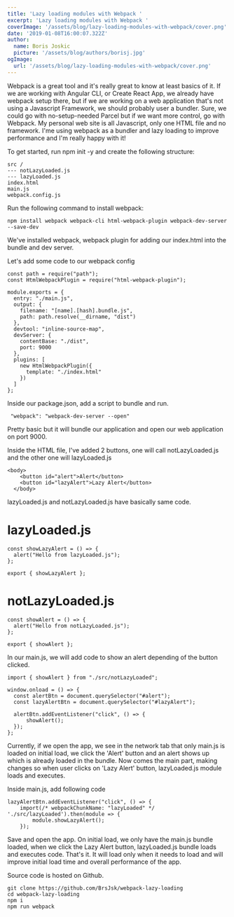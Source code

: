 ```yaml
---
title: 'Lazy loading modules with Webpack '
excerpt: 'Lazy loading modules with Webpack '
coverImage: '/assets/blog/lazy-loading-modules-with-webpack/cover.png'
date: '2019-01-08T16:00:07.322Z'
author:
  name: Boris Joskic
  picture: '/assets/blog/authors/borisj.jpg'
ogImage:
  url: '/assets/blog/lazy-loading-modules-with-webpack/cover.png'
---
```



Webpack is a great tool and it's really great to know at least basics of it. If we are working with Angular CLI, or Create React App, we already have webpack setup there, but if we are working on a web application that's not using a Javascript Framework, we should probably user a bundler. Sure, we could go with no-setup-needed Parcel but if we want more control, go with Webpack. My personal web site is all Javascript, only one HTML file and no framework. I'me using webpack as a bundler and lazy loading to improve performance and I'm really happy with it!

To get started, run npm init -y and create the following structure:

```
src / 
--- notLazyLoaded.js
--- lazyLoaded.js
index.html
main.js
webpack.config.js
```

Run the following command to install webpack:
```
npm install webpack webpack-cli html-webpack-plugin webpack-dev-server --save-dev
```
We've installed webpack, webpack plugin for adding our index.html into the bundle and dev server.

Let's add some code to our webpack config
```
const path = require("path");
const HtmlWebpackPlugin = require("html-webpack-plugin");

module.exports = {
  entry: "./main.js",
  output: {
    filename: "[name].[hash].bundle.js",
    path: path.resolve(__dirname, "dist")
  },
  devtool: "inline-source-map",
  devServer: {
    contentBase: "./dist",
    port: 9000
  },
  plugins: [
    new HtmlWebpackPlugin({
      template: "./index.html"
    })
  ]
};

```
Inside our package.json, add a script to bundle and run.
```
 "webpack": "webpack-dev-server --open"
```
Pretty basic but it will bundle our application and open our web application on port 9000.

Inside the HTML file, I've added 2 buttons, one will call notLazyLoaded.js and the other one will lazyLoaded.js

```
<body>
    <button id="alert">Alert</button> 
    <button id="lazyAlert">Lazy Alert</button>
  </body>
```

lazyLoaded.js and notLazyLoaded.js have basically same code.
# lazyLoaded.js

```
const showLazyAlert = () => {
  alert("Hello from lazyLoaded.js");
};

export { showLazyAlert };

```

# notLazyLoaded.js

```
const showAlert = () => {
  alert("Hello from notLazyLoaded.js");
};

export { showAlert };

```

In our main.js, we will add code to show an alert depending of the button clicked.

```
import { showAlert } from "./src/notLazyLoaded";

window.onload = () => {
  const alertBtn = document.querySelector("#alert");
  const lazyAlertBtn = document.querySelector("#lazyAlert");

  alertBtn.addEventListener("click", () => {
      showAlert();
  });
};

```

Currently, if we open the app, we see in the network tab that only main.js is loaded on initial load, we click the 'Alert' button and an alert shows up which is already loaded in the bundle. Now comes the main part, making changes so when user clicks on 'Lazy Alert' button, lazyLoaded.js module loads and executes.

Inside main.js, add following code
```
lazyAlertBtn.addEventListener("click", () => {
    import(/* webpackChunkName: "lazyLoaded" */ './src/lazyLoaded').then(module => {
        module.showLazyAlert();
    });
```
Save and open the app. On initial load, we only have the main.js bundle loaded, when we click the Lazy Alert button, lazyLoaded.js bundle loads and executes code. That's it. It will load only when it needs to load and will improve initial load time and overall performance of the app.

Source code is hosted on Github.
```
git clone https://github.com/BrsJsk/webpack-lazy-loading
cd webpack-lazy-loading
npm i
npm run webpack
```
